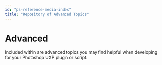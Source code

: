 ```yaml
---
id: "ps-reference-media-index"
title: "Repository of Advanced Topics"
---
```


# Advanced

Included within are advanced topics you may find helpful when developing for your Photoshop UXP plugin or script.
